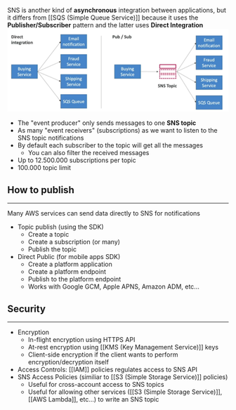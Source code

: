 SNS is another kind of __asynchronous__ integration between applications, but it differs from [[SQS (Simple Queue Service)]] because it uses the __Publisher/Subscriber__ pattern and the latter uses __Direct Integration__
![dir_integration_pub_sub.png](./Images/dir_integration_pub_sub.png)
- The "event producer" only sends messages to one __SNS topic__
- As many "event receivers" (subscriptions) as we want to listen to the SNS topic notifications
- By default each subscriber to the topic will get all the messages
	- You can also filter the received messages
- Up to 12.500.000 subscriptions per topic
- 100.000 topic limit

## How to publish
---
Many AWS services can send data directly to SNS for notifications
- Topic publish (using the SDK)
	- Create a topic
	- Create a subscription (or many)
	- Publish the topic
- Direct Public (for mobile apps SDK)
	- Create a platform application
	- Create a platform endpoint
	- Publish to the platform endpoint
	- Works with Google GCM, Apple APNS, Amazon ADM, etc...

## Security
---
- Encryption
	- In-flight encryption using HTTPS API
	- At-rest encryption using [[KMS (Key Management Service)]] keys
	- Client-side encryption if the client wants to perform encryption/decryption itself
- Access Controls: [[IAM]] policies regulates access to SNS API
- SNS Access Policies (similiar to [[S3 (Simple Storage Service)]] policies)
	- Useful for cross-account access to SNS topics
	- Useful for allowing other services ([[S3 (Simple Storage Service)]], [[AWS Lambda]], etc...) to write an SNS topic
